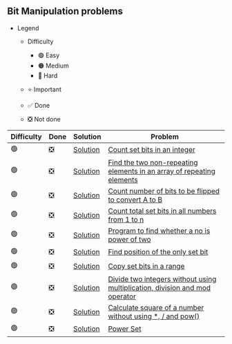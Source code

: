 ## Bit Manipulation problems

- Legend
    - Difficulty
        - :green_circle: Easy
        - :orange_circle: Medium
        - :red_circle: Hard

    - :star: Important
    - :white_check_mark: Done
    - :negative_squared_cross_mark: Not done


| Difficulty       | Done                          | Solution  | Problem                                                                                                                                                                                                                                                                                                            |
| -------------    | ------------------------------ | -------- | ------------------------------------------------------------------------------------------------------------------------------------------------------------------------------------------------------------------------------------------------------------------------------------------------------------------ |
| :green_circle:     | :negative_squared_cross_mark:  | [Solution](ReverseAnArray.java) | [Count set bits in an integer](https://practice.geeksforgeeks.org/problems/set-bits0143/1)
| :green_circle:     | :negative_squared_cross_mark:  | [Solution](ReverseAnArray.java) | [Find the two non-repeating elements in an array of repeating elements](https://practice.geeksforgeeks.org/problems/finding-the-numbers0215/1)
| :green_circle:     | :negative_squared_cross_mark:  | [Solution](ReverseAnArray.java) | [Count number of bits to be flipped to convert A to B](https://practice.geeksforgeeks.org/problems/bit-difference/0)
| :green_circle:     | :negative_squared_cross_mark:  | [Solution](ReverseAnArray.java) | [Count total set bits in all numbers from 1 to n](https://practice.geeksforgeeks.org/problems/count-total-set-bits/0)
| :green_circle:     | :negative_squared_cross_mark:  | [Solution](ReverseAnArray.java) | [Program to find whether a no is power of two](https://practice.geeksforgeeks.org/problems/power-of-2/0)
| :green_circle:     | :negative_squared_cross_mark:  | [Solution](ReverseAnArray.java) | [Find position of the only set bit](https://practice.geeksforgeeks.org/problems/find-position-of-set-bit3706/1)
| :green_circle:     | :negative_squared_cross_mark:  | [Solution](ReverseAnArray.java) | [Copy set bits in a range](https://www.geeksforgeeks.org/copy-set-bits-in-a-range/)
| :green_circle:     | :negative_squared_cross_mark:  | [Solution](ReverseAnArray.java) | [Divide two integers without using multiplication, division and mod operator](https://www.geeksforgeeks.org/divide-two-integers-without-using-multiplication-division-mod-operator/)
| :green_circle:     | :negative_squared_cross_mark:  | [Solution](ReverseAnArray.java) | [Calculate square of a number without using \*, / and pow()](https://www.geeksforgeeks.org/calculate-square-of-a-number-without-using-and-pow/#:~:text=Given%20an%20integer%20n%2C%20calculate,*%2C%20%2F%20and%20pow().&text=A%20Simple%20Solution%20is%20to%20repeatedly%20add%20n%20to%20result.)
| :green_circle:     | :negative_squared_cross_mark:  | [Solution](ReverseAnArray.java) | [Power Set](https://practice.geeksforgeeks.org/problems/power-set4302/1)                                                                                                                                                                                                                                           